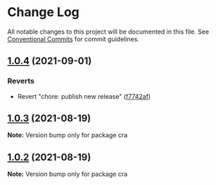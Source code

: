 # Change Log

All notable changes to this project will be documented in this file.
See [Conventional Commits](https://conventionalcommits.org) for commit guidelines.

## [1.0.4](https://github.com/renli-tech/Beyond/compare/cra@1.1.0...cra@1.0.4) (2021-09-01)


### Reverts

* Revert "chore: publish new release" ([f7742af](https://github.com/renli-tech/Beyond/commit/f7742af3bb3319058860451897d2c3fff2b0b506))





## [1.0.3](https://github.com/renli-tech/Beyond/compare/cra@1.0.2...cra@1.0.3) (2021-08-19)

**Note:** Version bump only for package cra





## [1.0.2](https://github.com/renli-tech/Beyond/compare/cra@1.0.1...cra@1.0.2) (2021-08-19)

**Note:** Version bump only for package cra
